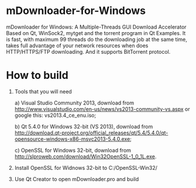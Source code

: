 # mDownloader-for-Windows
mDownloader for Windows: A Multiple-Threads GUI Download Accelerator Based on Qt, WinSock2, mytget and the torrent program in Qt Examples.
It is fast, with maximum 99 threads do the downloading job at the same time, takes full advantage of your network resources when does HTTP/HTTPS/FTP downloading. 
And it supports BitTorrent protocol.

# How to build

1. Tools that you will need

	a) Visual Studio Community 2013, download from http://www.visualstudio.com/en-us/news/vs2013-community-vs.aspx or google this: vs2013.4_ce_enu.iso;

	b) Qt 5.4.0 for Windows 32-bit (VS 2013), download from http://download.qt-project.org/official_releases/qt/5.4/5.4.0/qt-opensource-windows-x86-msvc2013-5.4.0.exe;

	c) OpenSSL for Windows 32-bit, download from http://slproweb.com/download/Win32OpenSSL-1_0_1L.exe.

2. Install OpenSSL for Widnows 32-bit to C:/OpenSSL-Win32/

3. Use Qt Creator to open mDownloader.pro and build
